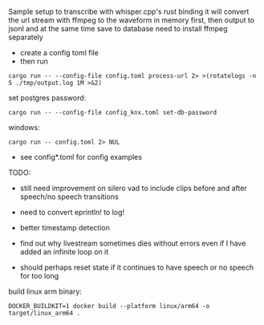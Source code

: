 Sample setup to transcribe with whisper.cpp's rust binding
it will convert the url stream with ffmpeg to the waveform in memory first, then output to jsonl and at the same time save to database
need to install ffmpeg separately

- create a config toml file
- then run
```
cargo run -- --config-file config.toml process-url 2> >(rotatelogs -n 5 ./tmp/output.log 1M >&2)
```

set postgres password:
```
cargo run -- --config-file config_knx.toml set-db-password
```

windows:
```
cargo run -- config.toml 2> NUL
```
- see config*.toml for config examples

TODO:

- still need improvement on silero vad to include clips before and after speech/no speech transitions

- need to convert eprintln! to log!

- better timestamp detection

- find out why livestream sometimes dies without errors even if I have added an infinite loop on it

- should perhaps reset state if it continues to have speech or no speech for too long

build linux arm binary:

```
DOCKER_BUILDKIT=1 docker build --platform linux/arm64 -o target/linux_arm64 .
```

